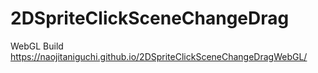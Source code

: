 # 2DSpriteClickSceneChangeDrag

WebGL Build  
https://naojitaniguchi.github.io/2DSpriteClickSceneChangeDragWebGL/
